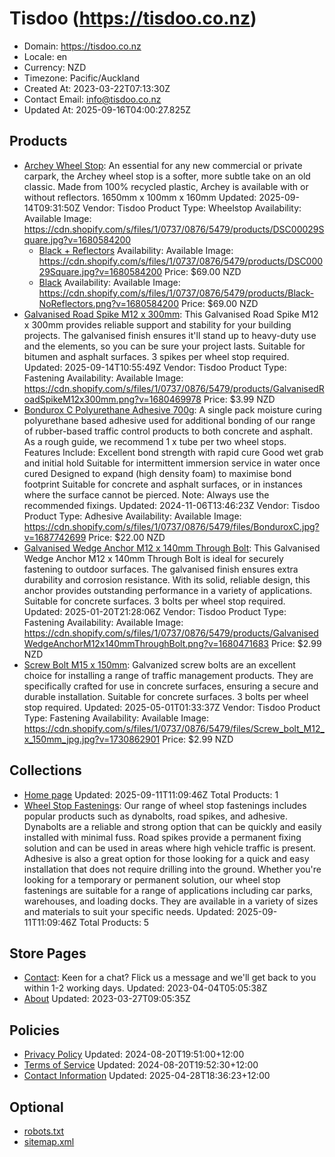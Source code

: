 # Tisdoo (https://tisdoo.co.nz)

- Domain: https://tisdoo.co.nz
- Locale: en
- Currency: NZD
- Timezone: Pacific/Auckland
- Created At: 2023-03-22T07:13:30Z
- Contact Email: info@tisdoo.co.nz
- Updated At: 2025-09-16T04:00:27.825Z

## Products

- [Archey Wheel Stop](https://tisdoo.co.nz/products/archey-wheel-stop): An essential for any new commercial or private carpark, the Archey wheel stop is a softer, more subtle take on an old classic. Made from 100% recycled plastic, Archey is available with or without reflectors. 1650mm x 100mm x 160mm
  Updated: 2025-09-14T09:31:50Z
  Vendor: Tisdoo
  Product Type: Wheelstop
  Availability: Available
  Image: https://cdn.shopify.com/s/files/1/0737/0876/5479/products/DSC00029Square.jpg?v=1680584200
  - [Black + Reflectors](https://tisdoo.co.nz/products/archey-wheel-stop?variant=44687366553895)
    Availability: Available
    Image: https://cdn.shopify.com/s/files/1/0737/0876/5479/products/DSC00029Square.jpg?v=1680584200
    Price: $69.00 NZD
  - [Black](https://tisdoo.co.nz/products/archey-wheel-stop?variant=44687366521127)
    Availability: Available
    Image: https://cdn.shopify.com/s/files/1/0737/0876/5479/products/Black-NoReflectors.png?v=1680584200
    Price: $69.00 NZD
- [Galvanised Road Spike M12 x 300mm](https://tisdoo.co.nz/products/galvanised-road-spike-m12-x-300mm): This Galvanised Road Spike M12 x 300mm provides reliable support and stability for your building projects. The galvanised finish ensures it'll stand up to heavy-duty use and the elements, so you can be sure your project lasts. Suitable for bitumen and asphalt surfaces. 3 spikes per wheel stop required.
  Updated: 2025-09-14T10:55:49Z
  Vendor: Tisdoo
  Product Type: Fastening
  Availability: Available
  Image: https://cdn.shopify.com/s/files/1/0737/0876/5479/products/GalvanisedRoadSpikeM12x300mm.png?v=1680469978
  Price: $3.99 NZD
- [Bondurox C Polyurethane Adhesive 700g](https://tisdoo.co.nz/products/bondurox-super-c-polyurethane-adhesive-600g): A single pack moisture curing polyurethane based adhesive used for additional bonding of our range of rubber-based traffic control products to both concrete and asphalt. As a rough guide, we recommend 1 x tube per two wheel stops. Features Include: Excellent bond strength with rapid cure Good wet grab and initial hold Suitable for intermittent immersion service in water once cured Designed to expand (high density foam) to maximise bond footprint Suitable for concrete and asphalt surfaces, or in instances where the surface cannot be pierced. Note: Always use the recommended fixings.
  Updated: 2024-11-06T13:46:23Z
  Vendor: Tisdoo
  Product Type: Adhesive
  Availability: Available
  Image: https://cdn.shopify.com/s/files/1/0737/0876/5479/files/BonduroxC.jpg?v=1687742699
  Price: $22.00 NZD
- [Galvanised Wedge Anchor M12 x 140mm Through Bolt](https://tisdoo.co.nz/products/galvanised-wedge-anchor-m12-x-140mm-through-bolt): This Galvanised Wedge Anchor M12 x 140mm Through Bolt is ideal for securely fastening to outdoor surfaces. The galvanised finish ensures extra durability and corrosion resistance. With its solid, reliable design, this anchor provides outstanding performance in a variety of applications. Suitable for concrete surfaces. 3 bolts per wheel stop required.
  Updated: 2025-01-20T21:28:06Z
  Vendor: Tisdoo
  Product Type: Fastening
  Availability: Available
  Image: https://cdn.shopify.com/s/files/1/0737/0876/5479/products/GalvanisedWedgeAnchorM12x140mmThroughBolt.png?v=1680471683
  Price: $2.99 NZD
- [Screw Bolt M15 x 150mm](https://tisdoo.co.nz/products/screw-bolt-m15-x-150mm): Galvanized screw bolts are an excellent choice for installing a range of traffic management products. They are specifically crafted for use in concrete surfaces, ensuring a secure and durable installation. Suitable for concrete surfaces. 3 bolts per wheel stop required.
  Updated: 2025-05-01T01:33:37Z
  Vendor: Tisdoo
  Product Type: Fastening
  Availability: Available
  Image: https://cdn.shopify.com/s/files/1/0737/0876/5479/files/Screw_bolt_M12_x_150mm_jpg.jpg?v=1730862901
  Price: $2.99 NZD

## Collections

- [Home page](https://tisdoo.co.nz/collections/frontpage)
  Updated: 2025-09-11T11:09:46Z
  Total Products: 1
- [Wheel Stop Fastenings](https://tisdoo.co.nz/collections/wheelstop-fastenings): Our range of wheel stop fastenings includes popular products such as dynabolts, road spikes, and adhesive. Dynabolts are a reliable and strong option that can be quickly and easily installed with minimal fuss. Road spikes provide a permanent fixing solution and can be used in areas where high vehicle traffic is present. Adhesive is also a great option for those looking for a quick and easy installation that does not require drilling into the ground. Whether you're looking for a temporary or permanent solution, our wheel stop fastenings are suitable for a range of applications including car parks, warehouses, and loading docks. They are available in a variety of sizes and materials to suit your specific needs.
  Updated: 2025-09-11T11:09:46Z
  Total Products: 5

## Store Pages

- [Contact](https://tisdoo.co.nz/pages/contact): Keen for a chat? Flick us a message and we'll get back to you within 1-2 working days.
  Updated: 2023-04-04T05:05:38Z
- [About](https://tisdoo.co.nz/pages/about)
  Updated: 2023-03-27T09:05:35Z

## Policies

- [Privacy Policy](https://tisdoo.co.nz/policies/privacy-policy)
  Updated: 2024-08-20T19:51:00+12:00
- [Terms of Service](https://tisdoo.co.nz/policies/terms-of-service)
  Updated: 2024-08-20T19:52:30+12:00
- [Contact Information](https://tisdoo.co.nz/policies/contact-information)
  Updated: 2025-04-28T18:36:23+12:00

## Optional

- [robots.txt](https://tisdoo.co.nz/robots.txt)
- [sitemap.xml](https://tisdoo.co.nz/sitemap.xml)
